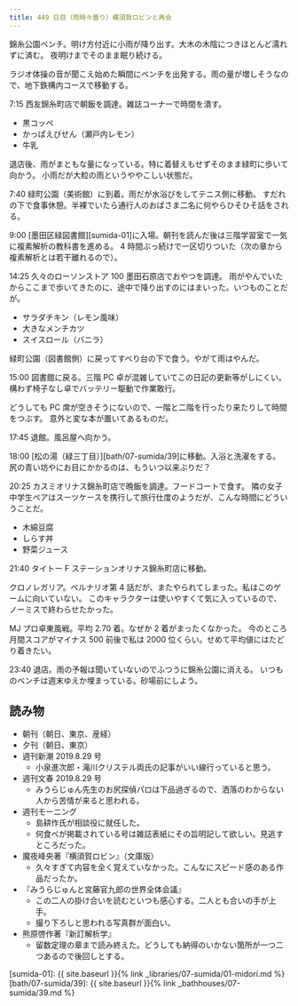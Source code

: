 ```yaml
---
title: 449 日目（雨時々曇り）横須賀ロビンと再会
---
```


錦糸公園ベンチ。明け方付近に小雨が降り出す。大木の木陰につきほとんど濡れずに済む。
夜明けまでそのまま眠り続ける。

ラジオ体操の音が聞こえ始めた瞬間にベンチを出発する。雨の量が増しそうなので、地下鉄構内コースで移動する。

7:15 西友錦糸町店で朝飯を調達。雑誌コーナーで時間を潰す。

* 黒コッペ
* かっぱえびせん（瀬戸内レモン）
* 牛乳

退店後、雨がまともな量になっている。特に着替えもせずそのまま緑町に歩いて向かう。
小雨だが大粒の雨というややこしい状態だ。

7:40 緑町公園（美術館）に到着。雨だが水浴びをしてテニス側に移動。
すだれの下で食事休憩。半裸でいたら通行人のおばさま二名に何やらひそひそ話をされる。

9:00 [墨田区緑図書館][sumida-01]に入場。朝刊を読んだ後は三階学習室で一気に複素解析の教科書を進める。
4 時間ぶっ続けで一区切りついた（次の章から複素解析とは若干離れるので）。

14:25 久々のローソンストア 100 墨田石原店でおやつを調達。
雨がやんでいたからここまで歩いてきたのに、途中で降り出すのにはまいった。いつものことだが。

* サラダチキン（レモン風味）
* 大きなメンチカツ
* スイスロール（バニラ）

緑町公園（図書館側）に戻ってすべり台の下で食う。やがて雨はやんだ。

15:00 図書館に戻る。三階 PC 卓が混雑していてこの日記の更新等がしにくい。
構わず椅子なし卓でバッテリー駆動で作業敢行。

どうしても PC 席が空きそうにないので、一階と二階を行ったり来たりして時間をつぶす。
意外と変な本が置いてあるものだ。

17:45 退館。風呂屋へ向かう。

18:00 [松の湯（緑三丁目）][bath/07-sumida/39]に移動。入浴と洗濯をする。
尻の青い坊やにお目にかかるのは、もういつ以来ぶりだ？

20:25 カスミオリナス錦糸町店で晩飯を調達。フードコートで食す。
隣の女子中学生ペアはスーツケースを携行して旅行仕度のようだが、こんな時間にどういうことだ。

* 木綿豆腐
* しらす丼
* 野菜ジュース

21:40 タイトー F ステーションオリナス錦糸町店に移動。

クロノレガリア。ベルナリオ第 4 話だが、またやられてしまった。私はこのゲームに向いていない。
このキャラクターは使いやすくて気に入っているので、ノーミスで終わらせたかった。

MJ プロ卓東風戦。平均 2.70 着。なぜか 2 着がまったくなかった。
今のところ月間スコアがマイナス 500 前後で私は 2000 位くらい。せめて平均値にはたどり着きたい。

23:40 退店。雨の予報は聞いていないのでふつうに錦糸公園に消える。
いつものベンチは週末ゆえか埋まっている。砂場前にしよう。

## 読み物

* 朝刊（朝日、東京、産経）
* 夕刊（朝日、東京）
* 週刊新潮 2019.8.29 号
  * 小泉進次郎・滝川クリステル両氏の記事がいい線行っていると思う。
* 週刊文春 2019.8.29 号
  * みうらじゅん先生のお尻探偵パロは下品過ぎるので、洒落のわからない人から苦情が来ると思われる。
* 週刊モーニング
  * 島耕作氏が相談役に就任した。
  * 何食べが掲載されている号は雑誌表紙にその旨明記して欲しい。見逃すところだった。
* 魔夜峰央著『横須賀ロビン』（文庫版）
  * 久々すぎて内容を全く覚えていなかった。こんなにスピード感のある作品だったか。
* 『みうらじゅんと宮藤官九郎の世界全体会議』
  * この二人の掛け合いを読むといつも感心する。二人とも合いの手が上手。
  * 撮り下ろしと思われる写真群が面白い。
* 熊原啓作著『新訂解析学』
  * 留数定理の章まで読み終えた。どうしても納得のいかない箇所が一つ二つあるので後回しとする。

[sumida-01]: {{ site.baseurl }}{% link _libraries/07-sumida/01-midori.md %}
[bath/07-sumida/39]: {{ site.baseurl }}{% link _bathhouses/07-sumida/39.md %}
